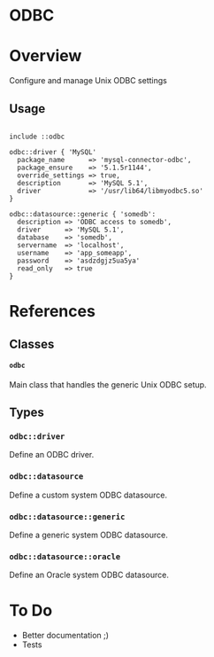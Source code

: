 # ODBC

# Overview

Configure and manage Unix ODBC settings

## Usage

```puppet

include ::odbc

odbc::driver { 'MySQL'
  package_name      => 'mysql-connector-odbc',
  package_ensure    => '5.1.5r1144',
  override_settings => true,
  description       => 'MySQL 5.1',
  driver            => '/usr/lib64/libmyodbc5.so'
}

odbc::datasource::generic { 'somedb':
  description => 'ODBC access to somedb',
  driver      => 'MySQL 5.1',
  database    => 'somedb',
  servername  => 'localhost',
  username    => 'app_someapp',
  password    => 'asdzdgjz5ua5ya'
  read_only   => true
}

```

# References

## Classes

#### `odbc`

Main class that handles the generic Unix ODBC setup.

## Types

### `odbc::driver`

Define an ODBC driver.

### `odbc::datasource`

Define a custom system ODBC datasource.

### `odbc::datasource::generic`

Define a generic system ODBC datasource.

### `odbc::datasource::oracle`

Define an Oracle system ODBC datasource.

# To Do

* Better documentation ;)
* Tests

